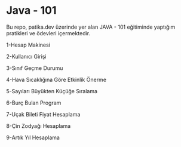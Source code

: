 # Java - 101 
Bu repo, patika.dev üzerinde yer alan JAVA - 101 eğitiminde yaptığım pratikleri ve ödevleri içermektedir.

1-Hesap Makinesi 

2-Kullanıcı Girişi

3-Sınıf Geçme Durumu 

4-Hava Sıcaklığına Göre Etkinlik Önerme

5-Sayıları Büyükten Küçüğe Sıralama

6-Burç Bulan Program

7-Uçak Bileti Fiyat Hesaplama

8-Çin Zodyağı Hesaplama

9-Artık Yıl Hesaplama

